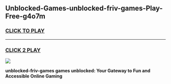 
## Unblocked-Games-unblocked-friv-games-Play-Free-g4o7m
<h3>
<a href="https://premium76.site?title=unblocked-friv-games&ref=10A">CLICK TO PLAY</a></h3>
<hr>

<h3>
<a href="https://premium76.site?title=unblocked-friv-games&ref=10A">CLICK 2 PLAY</a>
  
</h3>

<a href="https://premium76.site?title=unblocked-friv-games&ref=10A"><img src="https://clearcache.store/games.png"></a>


**unblocked-friv-games games unblocked: Your Gateway to Fun and Accessible Online Gaming**
